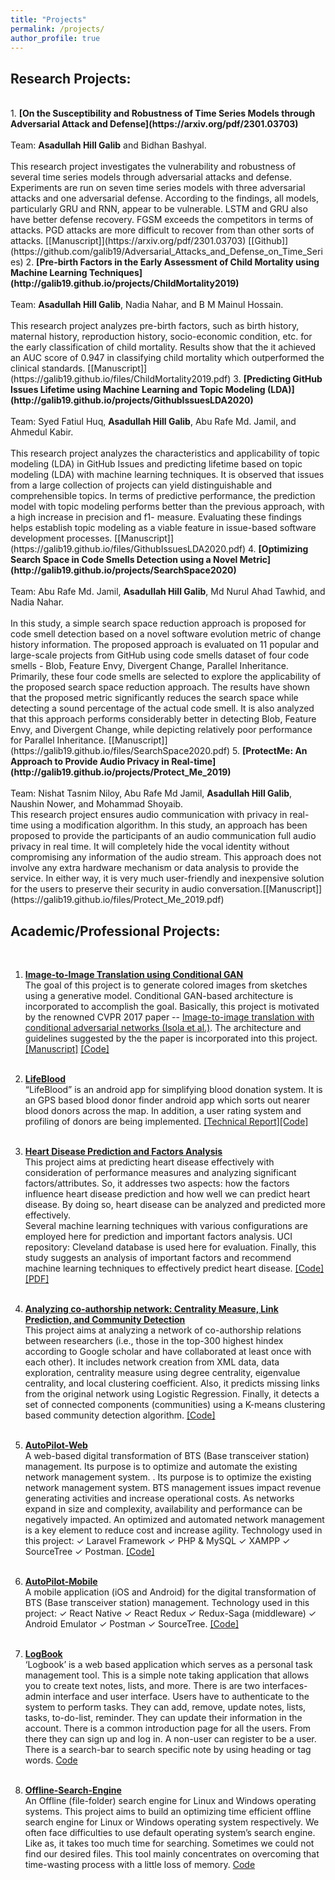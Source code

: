 ```yaml
---
title: "Projects"
permalink: /projects/
author_profile: true
---
```


## Research Projects: 
<br>
1. <b>[On the Susceptibility and Robustness of Time Series Models through Adversarial Attack and Defense](https://arxiv.org/pdf/2301.03703)</b><br> <br>
    Team: <b>Asadullah Hill Galib</b> and Bidhan Bashyal.
    <br><br>
    This research project investigates the vulnerability and robustness of several time series models through adversarial attacks and defense. Experiments are run on seven time series models with three adversarial attacks and one adversarial defense. According to the findings, all models, particularly GRU and RNN, appear to be vulnerable. LSTM and GRU also have better defense recovery. FGSM exceeds the competitors in terms of attacks. PGD attacks are more difficult to recover from than other sorts of attacks. [[Manuscript]](https://arxiv.org/pdf/2301.03703) [[Github]](https://github.com/galib19/Adversarial_Attacks_and_Defense_on_Time_Series)
2. <b>[Pre-birth Factors in the Early Assessment of Child Mortality using Machine Learning Techniques](http://galib19.github.io/projects/ChildMortality2019)</b><br> <br>
    Team: <b>Asadullah Hill Galib</b>, Nadia Nahar, and B M Mainul Hossain.
    <br><br>
    This research project analyzes pre-birth factors, such as birth history, maternal history, reproduction history, socio-economic condition, etc. for the early classification of child mortality. Results show that the it achieved an AUC score of 0.947 in classifying child mortality which outperformed the clinical standards. [[Manuscript]](https://galib19.github.io/files/ChildMortality2019.pdf)  
3. <b>[Predicting GitHub Issues Lifetime using Machine Learning and Topic Modeling (LDA)](http://galib19.github.io/projects/GithubIssuesLDA2020)</b> <br> <br>
    Team: Syed Fatiul Huq, <b>Asadullah Hill Galib</b>, Abu Rafe Md. Jamil, and Ahmedul Kabir.
    <br><br>
    This research project analyzes the characteristics and applicability of topic modeling (LDA) in GitHub Issues and predicting lifetime based on topic modeling (LDA) with machine learning techniques. It is observed that issues from a large collection of projects can yield distinguishable and comprehensible topics. In terms of predictive performance, the prediction model with topic modeling performs better than the previous approach, with a high increase in precision and f1- measure. Evaluating these findings helps establish topic modeling as a viable feature in issue-based software development processes.
    [[Manuscript]](https://galib19.github.io/files/GithubIssuesLDA2020.pdf)
4. <b>[Optimizing Search Space in Code Smells Detection using a Novel Metric](http://galib19.github.io/projects/SearchSpace2020)</b> <br> <br> 
    Team: Abu Rafe Md. Jamil, <b>Asadullah Hill Galib</b>, Md Nurul Ahad Tawhid, and Nadia Nahar.
    <br> <br> 
    In this study, a simple search space reduction approach is proposed for code smell detection based on a novel software evolution metric of change history information. The proposed approach is evaluated on 11 popular and large-scale projects from GitHub using code smells dataset of four code smells - Blob, Feature Envy, Divergent Change, Parallel Inheritance. Primarily, these four code smells are selected to explore the applicability of the proposed search space reduction approach. The results have shown that the proposed metric significantly reduces the search space while detecting a sound percentage of the actual code smell. It is also analyzed that this approach performs considerably better in detecting Blob, Feature Envy, and Divergent Change, while depicting relatively poor performance for Parallel Inheritance. [[Manuscript]](https://galib19.github.io/files/SearchSpace2020.pdf)
5. <b>[ProtectMe: An Approach to Provide Audio Privacy in Real-time](http://galib19.github.io/projects/Protect_Me_2019)</b> <br>  <br> 
    Team: Nishat Tasnim Niloy, Abu Rafe Md Jamil, <b>Asadullah Hill Galib</b>, Naushin Nower, and Mohammad Shoyaib.
     <br>
    This research project ensures audio communication with privacy in real-time using a modification algorithm. In this study, an approach has been proposed to provide the participants of an audio communication full audio privacy in real time. It will completely hide the vocal identity without compromising any information of the audio stream. This approach does not involve any extra hardware mechanism or data analysis to provide the service. In either way, it is very much user-friendly and inexpensive solution for the users to preserve their security in audio conversation.[[Manuscript]](https://galib19.github.io/files/Protect_Me_2019.pdf)  
<br>

## Academic/Professional Projects: 
<br>

1. <b>[Image-to-Image Translation using Conditional GAN](http://galib19.github.io/projects/ImageToImage2021)</b> <br> The goal of this project is to generate colored images from
sketches using a generative model. Conditional GAN-based
architecture is incorporated to accomplish the goal. Basically, this project is motivated by the renowned CVPR 2017 paper -- [Image-to-image translation with conditional adversarial networks (Isola et al.)](https://openaccess.thecvf.com/content_cvpr_2017/papers/Isola_Image-To-Image_Translation_With_CVPR_2017_paper.pdf). The architecture and guidelines suggested by the the paper is incorporated into this project.  [[Manuscript]](https://galib19.github.io/files/ImageToImage_2021.pdf) [[Code]](https://github.com/galib19/Image-to-Image-Translation-using-Conditional-GAN) <br><br>

2. <b>[LifeBlood](https://github.com/galib19/LifeBlood)</b> <br> “LifeBlood” is an android app for simplifying blood donation system. It is an GPS based blood donor finder android app which sorts out nearer blood donors across the map. In addition, a user rating system and profiling of donors are being implemented. [[Technical Report]](https://github.com/galib19/LifeBlood/blob/master/FinalReport.pdf)[[Code]](https://github.com/galib19/LifeBlood) <br><br> 
3. <b>[Heart Disease Prediction and Factors Analysis](https://github.com/galib19/Heart-Disease-Prediction-and-Factors-Analysis)</b> <br> This project aims at predicting heart disease effectively with consideration of performance measures and analyzing significant factors/attributes. So, it addresses two aspects: how the factors influence heart disease prediction and how well we can predict heart disease. By doing so, heart disease can be analyzed and predicted more effectively.<br> Several machine learning techniques with various configurations are employed here for prediction and important factors analysis. UCI repository: Cleveland database is used here for evaluation. Finally, this study suggests an analysis of important factors and recommend machine learning techniques to effectively predict heart disease. [[Code]](https://github.com/galib19/Heart-Disease-Prediction-and-Factors-Analysis) [[PDF]](http://galib19.github.io/files/HeartDisease_2021.pdf)
<br><br> 
4. <b>[Analyzing co-authorship network: Centrality Measure, Link Prediction, and Community Detection](http://galib19.github.io/projects/AnalyzingCoauthorship2020)</b> <br> This project aims at analyzing a network of co-authorship relations between researchers (i.e., those in the top-300 highest hindex according to Google scholar and have collaborated at least once with each other). It includes network creation from XML data, data exploration, centrality measure using degree centrality, eigenvalue centrality, and local clustering coefficient. Also, it predicts missing links from the original network using Logistic Regression. Finally, it detects a set of connected components (communities) using a K-means clustering based community detection algorithm. [[Code]](https://github.com/galib19/Analyzing-co-authorship-network-centrality-measure-link-prediction-community-detection---CSE891-Ptan) <br><br> 
5. <b>[AutoPilot-Web](https://github.com/galib19/AutoPilot-Web)</b> <br> A web-based digital transformation of BTS (Base transceiver station) management. Its purpose is to optimize and automate the existing network management system. . Its purpose is to optimize the existing network management system. BTS management issues impact revenue generating activities and increase operational costs. As networks expand in size and complexity, availability and performance can be negatively impacted. An optimized and automated network management is a key element to reduce cost and increase agility. Technology used in this project: ✓ Laravel Framework ✓ PHP & MySQL ✓ XAMPP ✓ SourceTree ✓ Postman. [[Code]](https://github.com/galib19/AutoPilot-Web) <br><br> 
6. <b>[AutoPilot-Mobile](https://github.com/galib19/AutoPilot-Android-App)</b> <br> A mobile application (iOS and Android) for the digital transformation of BTS (Base transceiver station) management. Technology used in this project: ✓ React Native ✓ React Redux ✓ Redux-Saga (middleware) ✓ Android Emulator ✓ Postman ✓ SourceTree. [[Code]](https://github.com/galib19/AutoPilot-Android-App) <br><br> 
7. <b>[LogBook](https://github.com/galib19/Logbook)</b> <br> ‘Logbook’ is a web based application which serves as a personal task management tool. This is a simple note taking application that allows you to create text notes, lists, and more. There is are two interfaces- admin interface and user interface. Users have to authenticate to the system to perform tasks. They can add, remove, update notes, lists, tasks, to-do-list, reminder. They can update their information in the account. There is a common introduction page for all the users. From there they can sign up and log in. A non-user can register to be a user. There is a search-bar to search specific note by using heading or tag words. [Code](https://github.com/galib19/Logbook) <br><br> 
8. <b>[Offline-Search-Engine](https://github.com/galib19/Offline-Search-Enginee)</b> <br> An Offline (file-folder) search engine for Linux and Windows operating systems. This project aims to build an optimizing time efficient offline search engine for Linux or Windows operating system respectively. We often face difficulties to use default operating system’s search engine. Like as, it takes too much time for searching. Sometimes we could not find our desired files. This tool mainly concentrates on overcoming that time-wasting process with a little loss of memory. [Code](https://github.com/galib19/Offline-Search-Enginee)<br>


<!-- 
<b>[MOPO: Model-based Offline Policy Optimization](http://lantaoyu.com/publications/MOPO)</b> <br> 
Tianhe Yu\*, Garrett Thomas\*, <b>Lantao Yu</b>, Stefano Ermon, James Zou, Sergey Levine, Chelsea Finn, Tengyu Ma.
<i>The 34th Conference on Neural Information Processing Systems</i>. <b>NeurIPS 2020</b>.

<b>[A Study of AI Population Dynamics with Million-agent Reinforcement Learning](http://lantaoyu.com/publications/MA)</b><br>
Yaodong Yang\*, <b>Lantao Yu</b>\*, Yiwei Bai\*, Jun Wang, Weinan Zhang, Ying Wen, Yong Yu. <i>The 17th International Conference on Autonomous Agents and Multi-Agent Systems.</i> <b>AAMAS 2018</b>. -->





<!-- [\* denotes equal contribution] -->